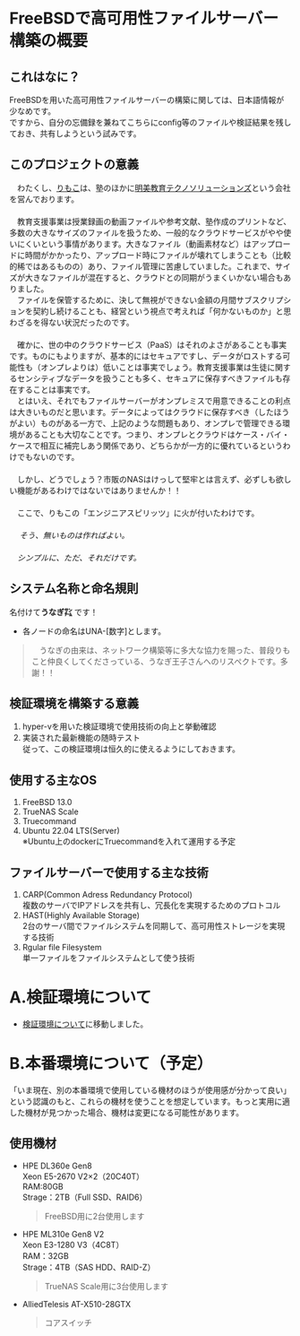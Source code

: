 # FreeBSDで高可用性ファイルサーバー構築の概要

## これはなに？
FreeBSDを用いた高可用性ファイルサーバーの構築に関しては、日本語情報が少なめです。  
ですから、自分の忘備録を兼ねてこちらにconfig等のファイルや検証結果を残しておき、共有しようという試みです。

## このプロジェクトの意義
　わたくし、[りもこ](https://twitter.com/limonene_citrus)は、塾のほかに[明美教育テクノソリューションズ](http://aktk-tech.net/)という会社を営んでおります。  
　 <br>　教育支援事業は授業録画の動画ファイルや参考文献、塾作成のプリントなど、多数の大きなサイズのファイルを扱うため、一般的なクラウドサービスがやや使いにくいという事情があります。大きなファイル（動画素材など）はアップロードに時間がかかったり、アップロード時にファイルが壊れてしまうことも（比較的稀ではあるものの）あり、ファイル管理に苦慮していました。これまで、サイズが大きなファイルが混在すると、クラウドとの同期がうまくいかない場合もありました。  
　ファイルを保管するために、決して無視ができない金額の月間サブスクリプションを契約し続けることも、経営という視点で考えれば「何かないものか」と思わざるを得ない状況だったのです。  
　<br>　確かに、世の中のクラウドサービス（PaaS）はそれのよさがあることも事実です。ものにもよりますが、基本的にはセキュアですし、データがロストする可能性も（オンプレよりは）低いことは事実でしょう。教育支援事業は生徒に関するセンシティブなデータを扱うことも多く、セキュアに保存すべきファイルも存在することは事実です。  
　とはいえ、それでもファイルサーバーがオンプレミスで用意できることの利点は大きいものだと思います。データによってはクラウドに保存すべき（したほうがよい）ものがある一方で、上記のような問題もあり、オンプレで管理できる環境があることも大切なことです。つまり、オンプレとクラウドはケース・バイ・ケースで相互に補完しあう関係であり、どちらかが一方的に優れているというわけでもないのです。  
　<br>　しかし、どうでしょう？市販のNASはけっして堅牢とは言えず、必ずしも欲しい機能があるわけではないではありませんか！！  
　<br>　ここで、りもこの「エンジニアスピリッツ」に火が付いたわけです。  
　<br>　 *そう、無いものは作ればよい。  
　<br>　シンプルに、ただ、それだけです。*

## システム名称と命名規則
名付けて**うなぎ㌠** です！  
   * 各ノードの命名はUNA-[数字]とします。
>　うなぎの由来は、ネットワーク構築等に多大な協力を賜った、普段りもこと仲良くしてくださっている、うなぎ王子さんへのリスペクトです。多謝！！

## 検証環境を構築する意義
1. hyper-vを用いた検証環境で使用技術の向上と挙動確認
2. 実装された最新機能の随時テスト  
  従って、この検証環境は恒久的に使えるようにしておきます。


## 使用する主なOS
1. FreeBSD 13.0
2. TrueNAS Scale
3. Truecommand
4. Ubuntu 22.04 LTS(Server)  
   ※Ubuntu上のdockerにTruecommandを入れて運用する予定

## ファイルサーバーで使用する主な技術
1. CARP(Common Adress Redundancy Protocol)  
   複数のサーバでIPアドレスを共有し、冗長化を実現するためのプロトコル  
2. HAST(Highly Available Storage)  
   2台のサーバ間でファイルシステムを同期して、高可用性ストレージを実現する技術  
3. Rgular file Filesystem  
   単一ファイルをファイルシステムとして使う技術  

# A.検証環境について
* [検証環境について](https://github.com/limonene213u/FreeBSD/blob/main/test_env/readme.md)に移動しました。
# B.本番環境について（予定）
「いま現在、別の本番環境で使用している機材のほうが使用感が分かって良い」という認識のもと、これらの機材を使うことを想定しています。もっと実用に適した機材が見つかった場合、機材は変更になる可能性があります。
## 使用機材
* HPE DL360e Gen8  
  Xeon E5-2670 V2×2（20C40T）  
  RAM:80GB  
  Strage：2TB（Full SSD、RAID6）
  >FreeBSD用に2台使用します
* HPE ML310e Gen8 V2    
  Xeon E3-1280 V3（4C8T）  
  RAM：32GB  
  Strage：4TB（SAS HDD、RAID-Z）
  >TrueNAS Scale用に3台使用します
* AlliedTelesis AT-X510-28GTX
  >コアスイッチ

